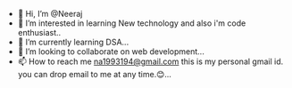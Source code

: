 - 👋 Hi, I’m @Neeraj
- 👀 I’m interested in learning New technology and also i'm code enthusiast..
- 🌱 I’m currently learning DSA...
- 💞️ I’m looking to collaborate on web development...
- 📫 How to reach me na1993194@gmail.com this is my personal gmail id. you can drop email to me at any time.😊...

<!---
NexusNeeraj/NexusNeeraj is a ✨ special ✨ repository because its `README.md` (this file) appears on your GitHub profile.
You can click the Preview link to take a look at your changes.
--->
